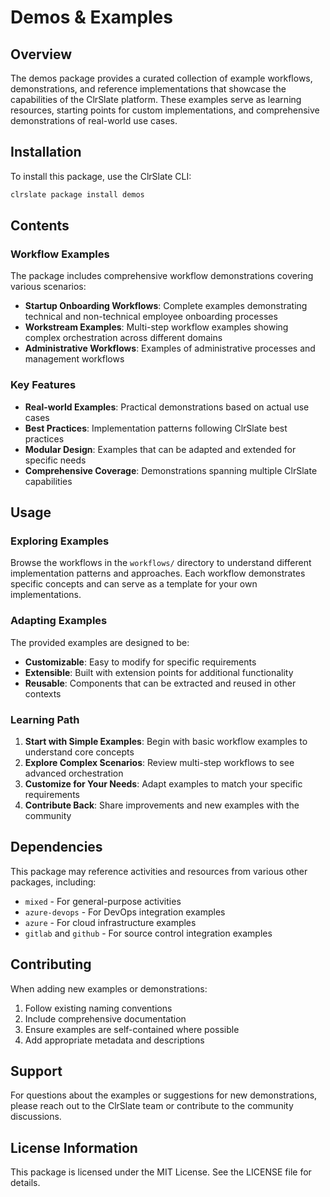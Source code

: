 # Demos & Examples

## Overview

The demos package provides a curated collection of example workflows, demonstrations, and reference implementations that showcase the capabilities of the ClrSlate platform. These examples serve as learning resources, starting points for custom implementations, and comprehensive demonstrations of real-world use cases.

## Installation

To install this package, use the ClrSlate CLI:

```bash
clrslate package install demos
```

## Contents

### Workflow Examples

The package includes comprehensive workflow demonstrations covering various scenarios:

- **Startup Onboarding Workflows**: Complete examples demonstrating technical and non-technical employee onboarding processes
- **Workstream Examples**: Multi-step workflow examples showing complex orchestration across different domains
- **Administrative Workflows**: Examples of administrative processes and management workflows

### Key Features

- **Real-world Examples**: Practical demonstrations based on actual use cases
- **Best Practices**: Implementation patterns following ClrSlate best practices
- **Modular Design**: Examples that can be adapted and extended for specific needs
- **Comprehensive Coverage**: Demonstrations spanning multiple ClrSlate capabilities

## Usage

### Exploring Examples

Browse the workflows in the `workflows/` directory to understand different implementation patterns and approaches. Each workflow demonstrates specific concepts and can serve as a template for your own implementations.

### Adapting Examples

The provided examples are designed to be:

- **Customizable**: Easy to modify for specific requirements
- **Extensible**: Built with extension points for additional functionality
- **Reusable**: Components that can be extracted and reused in other contexts

### Learning Path

1. **Start with Simple Examples**: Begin with basic workflow examples to understand core concepts
2. **Explore Complex Scenarios**: Review multi-step workflows to see advanced orchestration
3. **Customize for Your Needs**: Adapt examples to match your specific requirements
4. **Contribute Back**: Share improvements and new examples with the community

## Dependencies

This package may reference activities and resources from various other packages, including:

- `mixed` - For general-purpose activities
- `azure-devops` - For DevOps integration examples
- `azure` - For cloud infrastructure examples
- `gitlab` and `github` - For source control integration examples

## Contributing

When adding new examples or demonstrations:

1. Follow existing naming conventions
2. Include comprehensive documentation
3. Ensure examples are self-contained where possible
4. Add appropriate metadata and descriptions

## Support

For questions about the examples or suggestions for new demonstrations, please reach out to the ClrSlate team or contribute to the community discussions.

## License Information

This package is licensed under the MIT License. See the LICENSE file for details.
